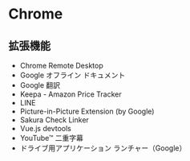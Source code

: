 # Chrome
## 拡張機能
* Chrome Remote Desktop
* Google オフライン ドキュメント
* Google 翻訳
* Keepa - Amazon Price Tracker
* LINE
* Picture-in-Picture Extension (by Google)
* Sakura Check Linker
* Vue.js devtools
* YouTube™ 二重字幕
* ドライブ用アプリケーション ランチャー（Google）